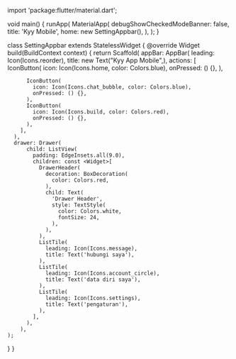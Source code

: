 import 'package:flutter/material.dart';

void main() {
  runApp(
    MaterialApp(
      debugShowCheckedModeBanner: false,
      title: 'Kyy Mobile',
      home: new SettingAppbar(),
    ),
  );
}

class SettingAppbar extends StatelessWidget {
  @override
  Widget build(BuildContext context) {
    return Scaffold(
      appBar: AppBar(
        leading: Icon(Icons.reorder),
        title: new Text("Kyy App Mobile",),
        actions: <Widget>[
          IconButton(
            icon: Icon(Icons.home, color: Colors.blue),
            onPressed: () {},
          ),
          
          IconButton(
            icon: Icon(Icons.chat_bubble, color: Colors.blue),
            onPressed: () {},
          ),
          IconButton(
            icon: Icon(Icons.build, color: Colors.red),
            onPressed: () {},
          ),
        ],
      ),
      drawer: Drawer(
          child: ListView(
            padding: EdgeInsets.all(9.0),
            children: const <Widget>[
              DrawerHeader(
                decoration: BoxDecoration(
                  color: Colors.red,
                ),
                child: Text(
                  'Drawer Header',
                  style: TextStyle(
                    color: Colors.white,
                    fontSize: 24,
                  ),
                ),
              ),
              ListTile(
                leading: Icon(Icons.message),
                title: Text('hubungi saya'),
              ),
              ListTile(
                leading: Icon(Icons.account_circle),
                title: Text('data diri saya'),
              ),
              ListTile(
                leading: Icon(Icons.settings),
                title: Text('pengaturan'),
              ),
            ],
          ),
        ),
    );
    
  }
}
